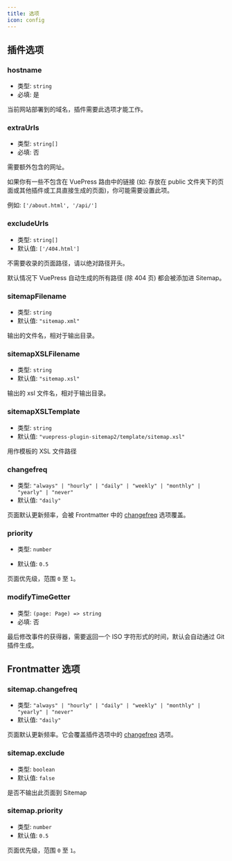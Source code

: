 ```yaml
---
title: 选项
icon: config
---
```


## 插件选项

### hostname

- 类型: `string`
- 必填: 是

当前网站部署到的域名，插件需要此选项才能工作。

### extraUrls

- 类型: `string[]`
- 必填: 否

需要额外包含的网址。

如果你有一些不包含在 VuePress 路由中的链接 (如: 存放在 public 文件夹下的页面或其他插件或工具直接生成的页面)，你可能需要设置此项。

例如: `['/about.html', '/api/']`

### excludeUrls

- 类型: `string[]`
- 默认值: `['/404.html']`

不需要收录的页面路径，请以绝对路径开头。

默认情况下 VuePress 自动生成的所有路径 (除 404 页) 都会被添加进 Sitemap。

### sitemapFilename

- 类型: `string`
- 默认值: `"sitemap.xml"`

输出的文件名，相对于输出目录。

### sitemapXSLFilename

- 类型: `string`
- 默认值: `"sitemap.xsl"`

输出的 xsl 文件名，相对于输出目录。

### sitemapXSLTemplate

- 类型: `string`
- 默认值: `"vuepress-plugin-sitemap2/template/sitemap.xsl"`

用作模板的 XSL 文件路径

### changefreq

- 类型: `"always" | "hourly" | "daily" | "weekly" | "monthly" | "yearly" | "never"`
- 默认值: `"daily"`

<!-- markdownlint-disable  MD051 -->

页面默认更新频率，会被 Frontmatter 中的 [changefreq](#sitemap-changefreq) 选项覆盖。

<!-- markdownlint-enable  MD051 -->

### priority

- 类型: `number`

- 默认值: `0.5`

页面优先级，范围 `0` 至 `1`。

### modifyTimeGetter

- 类型: `(page: Page) => string`
- 必填: 否

最后修改事件的获得器，需要返回一个 ISO 字符形式的时间，默认会自动通过 Git 插件生成。

## Frontmatter 选项

### sitemap.changefreq

- 类型: `"always" | "hourly" | "daily" | "weekly" | "monthly" | "yearly" | "never"`
- 默认值: `"daily"`

页面默认更新频率。它会覆盖插件选项中的 [changefreq](#changefreq) 选项。

### sitemap.exclude

- 类型: `boolean`
- 默认值: `false`

是否不输出此页面到 Sitemap

### sitemap.priority

- 类型: `number`
- 默认值: `0.5`

页面优先级，范围 `0` 至 `1`。
